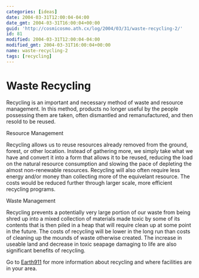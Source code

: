 ```yaml
---
categories: [ideas]
date: 2004-03-31T12:00:04-04:00
date_gmt: 2004-03-31T16:00:04+00:00
guid: 'http://cosmicosmo.ath.cx/log/2004/03/31/waste-recycling-2/'
id: 81
modified: 2004-03-31T12:00:04-04:00
modified_gmt: 2004-03-31T16:00:04+00:00
name: waste-recycling-2
tags: [recycling]
---
```


Waste Recycling
===============

Recycling is an important and necessary method of waste and resource management. In this method, products no longer useful by the people possessing them are taken, often dismantled and remanufactured, and then resold to be reused.

Resource Management

Recycling allows us to reuse resources already removed from the ground, forest, or other location. Instead of gathering more, we simply take what we have and convert it into a form that allows it to be reused, reducing the load on the natural resource consumption and slowing the pace of depleting the almost non-renewable resources. Recycling will also often require less energy and/or money than collecting more of the equivelant resource. The costs would be reduced further through larger scale, more efficient recycling programs.

Waste Management

Recycling prevents a potentially very large portion of our waste from being shred up into a mixed collection of materials made toxic by some of its contents that is then piled in a heap that will require clean up at some point in the future. The costs of recycling will be lower in the long run than costs of cleaning up the mounds of waste otherwise created. The increase in useable land and decrease in toxic seapage damaging to life are also significant benefits of recycling.

Go to [Earth911](http://www.earth911.org/) for more information about recycling and where facilities are in your area.
